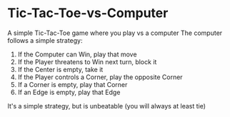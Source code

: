 # Tic-Tac-Toe-vs-Computer
A simple Tic-Tac-Toe game where you play vs a computer
The computer follows a simple strategy:
1. If the Computer can Win, play that move
2. If the Player threatens to Win next turn, block it
3. If the Center is empty, take it
4. If the Player controls a Corner, play the opposite Corner
5. If a Corner is empty, play that Corner
6. If an Edge is empty, play that Edge

It's a simple strategy, but is unbeatable (you will always at least tie)
